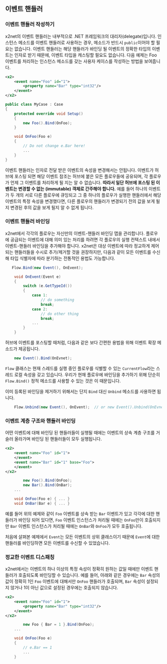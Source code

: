 ## 이벤트 핸들러

### 이벤트 핸들러 작성하기

x2net의 이벤트 핸들러는 내부적으로 .NET 프레임워크의 대리자(delegate)입니다. 인스턴스 메소드를 이벤트 핸들러로 사용하는 경우, 메소드가 반드시 `public`이어야 할 필요는 없습니다. 이벤트 핸들러는 해당 핸들러가 바인딩 될 이벤트의 정확한 타입의 이벤트는 인자로 받기 때문에, 이벤트 타입을 캐스팅할 필요도 없습니다. 다음 예제는 Foo 이벤트를 처리하는 인스턴스 메소드를 갖는 사용자 케이스를 작성하는 방법을 보여줍니다.

```xml
<x2>
    <event name="Foo" id="1">
        <property name="Bar" type="int32"/>
    </event>
</x2>
```

```csharp
public class MyCase : Case
{
    protected override void Setup()
    {
        new Foo().Bind(OnFoo);
    }

    void OnFoo(Foo e)
    {
        // Do not change e.Bar here!
        ...
    }
}
```

이벤트 핸들러는 인자로 전달 받은 이벤트의 속성을 변경해서는 안됩니다. 이벤트가 허브에 포스팅 되면 해당 이벤트 참조는 허브에 붙은 모든 플로우들에 공유되며, 각 플로우가 언제 그 이벤트를 처리하게 될 지는 알 수 없습니다. **따라서 일단 허브에 포스팅 된 이벤트는 변경할 수 없는 (immutable) 객체로 간주해야 합니다.** 예를 들어 하나의 이벤트가 두 개의 서로 다른 플로우에 큐잉되고 그 중 하나의 플로우가 실행한 핸들러에서 해당 이벤트의 특정 속성을 변경했다면, 다른 플로우의 핸들러가 변경되기 전의 값을 보게 될지 변경된 후의 값을 보게 될지 알 수 없게 됩니다.

### 이벤트 핸들러 바인딩

x2net에서 각각의 플로우는 자신만의 이벤트-핸들러 바인딩 맵을 관리합니다. 플로우에 공급되는 이벤트에 대해 의미 있는 처리를 하려면 각 플로우의 실행 컨텍스트 내에서 이벤트-핸들러 바인딩을 추가해야 합니다. x2net은 대상 이벤트에 따라 정교하게 제어되는 핸들러들을 수시로 추가/제거할 것을 권장하지만, 다음과 같이 모든 이벤트를 수신해 타입 식별자에 따라 분기하는 전통적인 용법도 가능합니다.

```csharp
   Flow.Bind(new Event(), OnEvent);
```
```csharp
    void OnEvent(Event e)
    {
        switch (e.GetTypeId())
        {
            case 1:
                // do something
                break;
            case 2:
                // do other thing
                break;
            ...
        }
    }
```

허브에 이벤트를 포스팅할 때처럼, 다음과 같은 보다 간편한 용법을 위해 이벤트 확장 메소드가 제공됩니다.

```csharp
    new Event().Bind(OnEvnet);
```

`Flow` 클래스는 현재 스레드를 실행 중인 플로우를 식별할 수 있는 `CurrentFlow`라는 스레드 로컬 속성을 갖고 있습니다. 우리가 현재 플로우에 바인딩을 추가하기 위해 단순히 `Flow.Bind()` 정적 메소드를 사용할 수 있는 것은 이 때문입니다.

이미 등록된 바인딩을 제거하기 위해서는 단지 `Bind` 대신 `Unbind` 메소드를 사용하면 됩니다.

```csharp
    Flow.Unbind(new Event(), OnEvent);  // or new Event().Unbind(OnEvnet);
```

### 이벤트 계층 구조와 핸들러 바인딩

어떤 이벤트에 대해 바인딩 된 핸들러들이 실행될 때에는 이벤트의 상속 계층 구조를 거슬러 올라가며 바인딩 된 핸들러들이 모두 실행됩니다.

```xml
<x2>
    <event name="Foo" id="1">
    </event>
    <event name="Bar" id="1" base="Foo">
    </event>
</x2>
```

```csharp
        new Foo().Bind(OnFoo);
        new Bar().Bind(OnBar);
    ...

    void OnFoo(Foo e) { ... }
    void OnBar(Bar e) { ... }
```

예를 들어 위의 예제와 같이 `Foo` 이벤트를 상속 받는 `Bar` 이벤트가 있고 각각에 대한 핸들러가 바인딩 되어 있다면, `Foo` 이벤트 인스턴스가 처리될 때에는 `OnFoo`만이 호출되지만 `Bar` 이벤트 인스턴스가 처리될 때에는 `OnBar`와 `OnFoo`가 모두 호출됩니다.

처음에 살펴본 예제에서 `Event`는 모든 이벤트의 상위 클래스이기 때문에 `Event`에 대한 핸들러를 바인딩하면 모든 이벤트를 수신할 수 있었습니다.

### 정교한 이벤트 디스패칭

x2net에서는 이벤트의 하나 이상의 특정 속성이 정확히 원하는 값일 때에만 이벤트 핸들러가 호출되도록 바인딩할 수 있습니다. 예를 들어, 아래와 같은 경우에는 `Bar` 속성의 값이 정확히 1인 `Foo` 이벤트에 대해서만 `OnFoo` 핸들러가 호출되며, `Bar` 속성이 설정되지 않거나 1이 아닌 값으로 설정된 경우에는 호출되지 않습니다.

```xml
<x2>
    <event name="Foo" id="1">
        <property name="Bar" type="int32"/>
    </event>
</x2>
```

```csharp
        new Foo { Bar = 1 }.Bind(OnFoo);
    ...

    void OnFoo(Foo e)
    {
        // e.Bar == 1
        ...
    }
```

